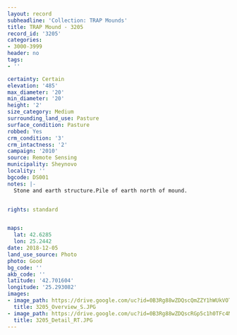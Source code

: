 ```yaml
---
layout: record
subheadline: 'Collection: TRAP Mounds'
title: TRAP Mound - 3205
record_id: '3205'
categories:
- 3000-3999
header: no
tags:
- ''

certainty: Certain
elevation: '485'
max_diameter: '20'
min_diameter: '20'
height: '2'
size_category: Medium
surrounding_land_use: Pasture
surface_condition: Pasture
robbed: Yes
crm_condition: '3'
crm_intactness: '2'
campaign: '2010'
source: Remote Sensing
municipality: Sheynovo
locality: ''
bgcode: DS001
notes: |-
  Stone and earth structure.Pile of earth north of mound.


rights: standard


maps:
  lat: 42.6285
  lon: 25.2442
date: 2018-12-05
land_use_source: Photo
photo: Good
bg_code: ''
akb_code: ''
latitude: '42.701604'
longitude: '25.293082'
images:
- image_path: https://drive.google.com/uc?id=0B3Rg88wZDQscQmZZY1hWUkVOTXc
  title: 3205_Overview_S.JPG
- image_path: https://drive.google.com/uc?id=0B3Rg88wZDQscRGp5c1h0TFc4MFk
  title: 3205_Detail_RT.JPG
---
```

